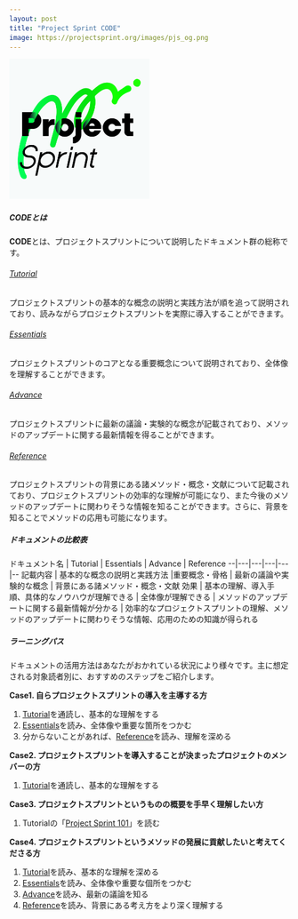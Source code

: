 ```yaml
---
layout: post
title: "Project Sprint CODE"
image: https://projectsprint.org/images/pjs_og.png
---
```


<img alt="Project Sprint" src="../images/pjs_logo.png" width="50%" />

##### CODEとは

**CODE**とは、プロジェクトスプリントについて説明したドキュメント群の総称です。

###### [Tutorial](../ja/code/tutorial/index.md)
プロジェクトスプリントの基本的な概念の説明と実践方法が順を追って説明されており、読みながらプロジェクトスプリントを実際に導入することができます。

###### [Essentials](../ja/code/essentials.md)
プロジェクトスプリントのコアとなる重要概念について説明されており、全体像を理解することができます。

###### [Advance](../ja/code/advance.md)
プロジェクトスプリントに最新の議論・実験的な概念が記載されており、メソッドのアップデートに関する最新情報を得ることができます。

###### [Reference](../ja/code/reference.md)
プロジェクトスプリントの背景にある諸メソッド・概念・文献について記載されており、プロジェクトスプリントの効率的な理解が可能になり、また今後のメソッドのアップデートに関わりそうな情報を知ることができます。さらに、背景を知ることでメソッドの応用も可能になります。

##### ドキュメントの比較表

ドキュメント名  | Tutorial  | Essentials  | Advance  |  Reference
--|---|---|---|---|--
記載内容  | 基本的な概念の説明と実践方法  |重要概念・骨格  | 最新の議論や実験的な概念  | 背景にある諸メソッド・概念・文献
効果  | 基本の理解、導入手順、具体的なノウハウが理解できる  | 全体像が理解できる  | メソッドのアップデートに関する最新情報が分かる  |  効率的なプロジェクトスプリントの理解、メソッドのアップデートに関わりそうな情報、応用のための知識が得られる

##### ラーニングパス

ドキュメントの活用方法はあなたがおかれている状況により様々です。主に想定される対象読者別に、おすすめのステップをご紹介します。

**Case1. 自らプロジェクトスプリントの導入を主導する方**
1. [Tutorial](../ja/code/tutorial/index.md)を通読し、基本的な理解をする
2. [Essentials](../ja/code/essentials.md)を読み、全体像や重要な箇所をつかむ
3. 分からないことがあれば、[Reference](../ja/code/reference.md)を読み、理解を深める

**Case2. プロジェクトスプリントを導入することが決まったプロジェクトのメンバーの方**
1. [Tutorial](../ja/code/tutorial/index.md)を通読し、基本的な理解をする

**Case3. プロジェクトスプリントというものの概要を手早く理解したい方**
1. Tutorialの「[Project Sprint 101](../ja/code/tutorial/section1-1.md)」を読む

**Case4. プロジェクトスプリントというメソッドの発展に貢献したいと考えてくださる方**
1. [Tutorial](../ja/code/tutorial/index.md)を読み、基本的な理解を深める
2. [Essentials](../ja/code/essentials.md)を読み、全体像や重要な個所をつかむ
3. [Advance](../ja/code/advance.md)を読み、最新の議論を知る
5. [Reference](../ja/code/reference.md)を読み、背景にある考え方をより深く理解する

